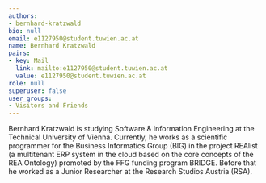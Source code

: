```yaml
---
authors:
- bernhard-kratzwald
bio: null
email: e1127950@student.tuwien.ac.at
name: Bernhard Kratzwald
pairs:
- key: Mail
  link: mailto:e1127950@student.tuwien.ac.at
  value: e1127950@student.tuwien.ac.at
role: null
superuser: false
user_groups:
- Visitors and Friends
---
```


<span class="markdown">Bernhard Kratzwald is studying Software &amp; Information Engineering at the Technical University of Vienna. Currently, he works as a scientific programmer for the Business Informatics Group (BIG) in the project REAlist (a multitenant ERP system in the cloud based on the core concepts of the REA Ontology) promoted by the FFG funding program BRIDGE. Before that he worked as a Junior Researcher at the Research Studios Austria (RSA).</span>